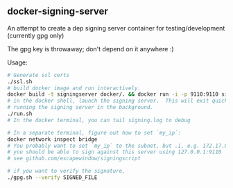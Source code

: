 docker-signing-server
---------------------

An attempt to create a dep signing server container for testing/development (currently gpg only)

The gpg key is throwaway; don't depend on it anywhere :)

Usage:

```bash
# Generate ssl certs
./ssl.sh
# build docker image and run interactively.
docker build -t signingserver docker/. && docker run -i -p 9110:9110 signingserver bash -il
# in the docker shell, launch the signing server.  This will exit quickly, after
# running the signing server in the background.
./run.sh
# In the docker terminal, you can tail signing.log to debug

# In a separate terminal, figure out how to set `my_ip`:
docker network inspect bridge
# You probably want to set `my_ip` to the subnet, but .1, e.g. 172.17.0.1
# you should be able to sign against this server using 127.0.0.1:9110
# see github.com/escapewindow/signingscript

# if you want to verify the signature,
./gpg.sh --verify SIGNED_FILE
